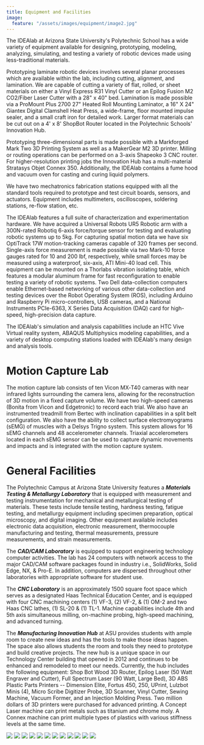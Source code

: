 ```yaml
---
title: Equipment and Facilities
image:
  feature: "/assets/images/equipment/image2.jpg"
---
```


The IDEAlab at Arizona State University's Polytechnic School has a wide variety of equipment available for designing, prototyping, modeling, analyzing, simulating, and testing a variety of robotic devices made using less-traditional materials.

Prototyping laminate robotic devices involves several planar processes which are available within the lab, including cutting, alignment, and lamination. We are capable of cutting a variety of flat, rolled, or sheet materials on either a Vinyl Express R31 Vinyl Cutter or an Epilog Fusion M2 CO2/Fiber Laser Cutter with a 28\" x 40\" bed. Lamination is made possible via a ProMount Plus 2700 27\" Heated Roll Mounting Laminator, a 16\" X 24\" Giantex Digital Clamshell Heat Press, a wide-frame, floor mounted impulse sealer, and a small craft iron for detailed work. Larger format materials can be cut out on a 4' x 8' ShopBot Router located in the Polytechnic Schools' Innovation Hub.

Prototyping three-dimensional parts is made possible with a Markforged Mark Two 3D Printing System as well as a MakerGear M2 3D printer. Milling or routing operations can be performed on a 3-axis Shapeoko 3 CNC router. For higher-resolution printing jobs the Innovation Hub has a multi-material Stratasys Objet Connex 350. Additionally, the IDEAlab contains a fume hood and vacuum oven for casting and curing liquid polymers.

We have two mechatronics fabrication stations equipped with all the standard tools required to prototype and test circuit boards, sensors, and actuators. Equipment includes multimeters, oscilloscopes, soldering stations, re-flow station, etc.

The IDEAlab features a full suite of characterization and experimentation hardware. We have acquired a Universal Robots UR5 Robotic arm with a 300N-rated Robotiq 6-axis force/torque sensor for testing and evaluating robotic systems up to 5kg. For capturing spatial motion data we have six OptiTrack 17W motion-tracking cameras capable of 320 frames per second. Single-axis force measurement is made possible via two Mark-10 force gauges rated for 10 and 200 lbf, respectively, while small forces may be measured using a waterproof, six-axis, ATI Mini-40 load cell. This equipment can be mounted on a Thorlabs vibration isolating table, which features a modular aluminum frame for fast reconfiguration to enable testing a variety of robotic systems. Two Dell data-collection computers enable Ethernet-based networking of various other data-collection and testing devices over the Robot Operating System (ROS), including Arduino and Raspberry Pi micro-controllers, USB cameras, and a National Instruments PCIe-6363, X Series Data Acquisition (DAQ) card for high-speed, high-precision data capture.

The IDEAlab's simulation and analysis capabilities include an HTC Vive Virtual reality system, ABAQUS Multiphysics modeling capabilities, and a variety of desktop computing stations loaded with IDEAlab's many design and analysis tools.

# Motion Capture Lab

The motion capture lab consists of ten Vicon MX‐T40 cameras with near infrared lights surrounding the camera lens, allowing for the reconstruction of 3D motion in a fixed capture volume. We have two high-speed cameras (Bonita from Vicon and Edgetronic) to record each trial. We also have an instrumented treadmill from Bertec with inclination capabilities in a split belt configuration. We also have the ability to collect surface electromyograms (sEMG) of muscles with a Delsys Trigno system. This system allows for 16 sEMG channels and 48 accelerometer channels. Triaxial accelerometers located in each sEMG sensor can be used to capture dynamic movements and impacts and is integrated with the motion capture system.

# General Facilities

The Polytechnic Campus at Arizona State University features a ***Materials Testing & Metallurgy Laboratory*** that is equipped with measurement and testing instrumentation for mechanical and metallurgical testing of materials. These tests include tensile testing, hardness testing, fatigue testing, and metallurgy equipment including specimen preparation, optical microscopy, and digital imaging. Other equipment available includes electronic data acquisition, electronic measurement, thermocouple manufacturing and testing, thermal measurements, pressure measurements, and strain measurements.

The ***CAD/CAM Laboratory*** is equipped to support engineering technology computer activities. The lab has 24 computers with network access to the major CAD/CAM software packages found in industry i.e., SolidWorks, Solid Edge, NX, & Pro-E. In addition, computers are dispersed throughout other laboratories with appropriate software for student use.

The ***CNC Laboratory*** is an approximately 1500 square foot space which serves as a designated Haas Technical Education Center, and is equipped with four CNC machining centers (1) VF-3, (2) VF-2, & (1) OM-2 and two Haas CNC lathes, (1) SL-20 & (1) TL-1. Machine capabilities include 4th and 5th axis simultaneous milling, on-machine probing, high-speed machining, and advanced turning.

The ***Manufacturing Innovation Hub*** at ASU provides students with ample room to create new ideas and has the tools to make those ideas happen. The space also allows students the room and tools they need to prototype and build creative projects. The new hub is a unique space in our Technology Center building that opened in 2012 and continues to be enhanced and remodeled to meet our needs. Currently, the hub includes the following equipment: Shop Bot Wood 3D Router, Epilog Laser (50 Watt Engraver and Cutter), Full Spectrum Laser (90 Watt, Large Bed), 3D ABS Plastic Parts Printers -- Dimension Elite, Fortus 450, 250, UPrint, Lulzbot Minis (4), Micro Scribe Digitizer Probe, 3D Scanner, Vinyl Cutter, Sewing Machine, Vacuum Former, and an Injection Molding Press. Two million dollars of 3D printers were purchased for advanced printing. A Concept Laser machine can print metals such as titanium and chrome moly. A Connex machine can print multiple types of plastics with various stiffness levels at the same time.


![](/assets/images/equipment/image2.jpg)
![](/assets/images/equipment/treadmill.jpg)
![](/assets/images/equipment/vinyl-cutter.jpg)
![](/assets/images/equipment/t-shirt-press.jpg)
![](/assets/images/equipment/impulse-sealer.jpg)
![](/assets/images/equipment/3d-printer.jpg)
![](/assets/images/equipment/markforged.jpg)
![](/assets/images/equipment/fume-hood.jpg)
![](/assets/images/equipment/router.jpg)
![](/assets/images/equipment/tank.jpg)
![](/assets/images/equipment/testing.jpg)
![](/assets/images/equipment/vacuum-oven.jpg)